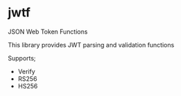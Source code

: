 # jwtf

JSON Web Token Functions

This library provides JWT parsing and validation functions

Supports;

* Verify
* RS256
* HS256

